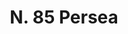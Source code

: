 ---
title: "N. 85 Persea"
permalink: "/edition/plant085/"
plant-name: "N. 85"
plant-number: "085"
plant-xml: "/assets/xml/plant085.xml"
plant-img1: "/assets/img/plant085_verso.jpg"
plant-img2: "/assets/img/plant085.jpg"
plant-title: "N. 85 Persea"
plant-wfo-link: "http://www.worldfloraonline.org/taxon/wfo-0001005418"
plant-kew-link: "https://powo.science.kew.org/taxon/urn:lsid:ipni.org:names:1212858-2"
plant-taxon-content: "Prunus Persica (L.) Batsh]"
layout: single-xml
---